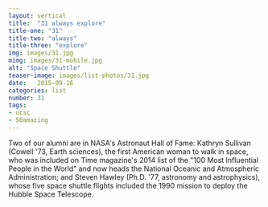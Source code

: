```yaml
---
layout: vertical
title:  "31 always explore"
title-one: "31"
title-two: "always"
title-three: "explore"
img: images/31.jpg
mimg: images/31-mobile.jpg
alt: "Space Shuttle"
teaser-image: images/list-photos/31.jpg
date:   2015-09-16
categories: list
number: 31
tags:
- ucsc
- 50amazing
---
```

Two of our alumni are in NASA's Astronaut Hall of Fame: Kathryn Sullivan (Cowell '73, Earth sciences), the first American woman to walk in space, who was included on Time magazine's 2014 list of the "100 Most Influential People in the World" and now heads the National Oceanic and Atmospheric Administration; and Steven Hawley (Ph.D. '77, astronomy and astrophysics), whose five space shuttle flights included the 1990 mission to deploy the Hubble Space Telescope.